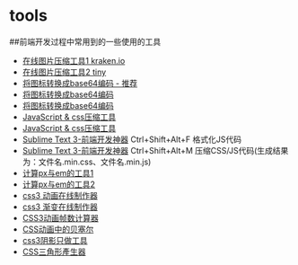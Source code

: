 # tools
##前端开发过程中常用到的一些使用的工具
* [在线图片压缩工具1 kraken.io](https://kraken.io/web-interface)
* [在线图片压缩工具2 tiny](https://tinypng.com/)
* [将图标转换成base64编码 - 推荐](http://www.pjhome.net/web/html5/encodeDataUrl.htm)
* [将图标转换成base64编码](http://www.seejs.com/base64/index.html)
* [将图标转换成base64编码](http://tool.css-js.com/base64.html)
* [JavaScript & css压缩工具](http://tool.chinaz.com/Tools/CssFormat.aspx)
* [JavaScript & css压缩工具](http://tool.css-js.com/compressor.html)
* [Sublime Text 3-前端开发神器](http://www.iqianduan.cn/497.html)  Ctrl+Shift+Alt+F 	格式化JS代码
* [Sublime Text 3-前端开发神器](http://www.iqianduan.cn/497.html)  Ctrl+Shift+Alt+M	压缩CSS/JS代码(生成结果为：文件名.min.css、文件名.min.js)
* [计算px与em的工具1](http://pxtoem.com/)
* [计算px与em的工具2](http://px-em.com/)
* [css3 动画在线制作器](http://isux.tencent.com/css3/tools.html)
* [css3 渐变在线制作器](http://www.colorzilla.com/gradient-editor/)
* [CSS3动画帧数计算器](http://tid.tenpay.com/labs/css3_keyframes_calculator.html)
* [CSS动画中的贝塞尔 ](http://cubic-bezier.com/)
* [css3阴影只做工具](http://www.css88.com/tool/css3Preview/Text-Shadow.html)
* [CSS三角形產生器](http://apps.eky.hk/css-triangle-generator/zh-hant)
